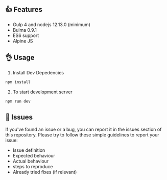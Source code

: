 
## 👍 Features

* Gulp 4 and nodejs 12.13.0 (minimum)
* Bulma 0.9.1
* ES6 support
* Alpine JS

## 👌 Usage

1. Install Dev Depedencies

```sh
npm install
```

2. To start development server

```sh
npm run dev
```

## 🍔 Issues

If you've found an issue or a bug, you can report it in the issues section of this repository. Please try to follow these simple guidelines to report your issue:

* Issue definition
* Expected behaviour
* Actual behaviour
* steps to reproduce
* Already tried fixes (if relevant)

